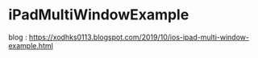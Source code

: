 # iPadMultiWindowExample

blog : https://xodhks0113.blogspot.com/2019/10/ios-ipad-multi-window-example.html
